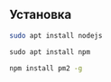 ## Установка

``` bash
sudo apt install nodejs

​sudo apt install npm
```

``` bash
npm install pm2 -g
```

